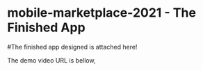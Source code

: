 # mobile-marketplace-2021 - The Finished App

#The finished app designed is attached here!

The demo video URL is bellow,
